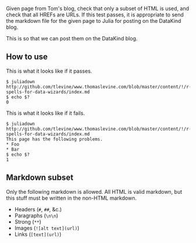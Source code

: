 Given page from Tom's blog, check that only a subset
of HTML is used, and check that all HREFs are URLs.
If this test passes, it is appropriate to send the
markdown file for the given page to Julia for posting
on the DataKind blog.

This is so that we can post them on the DataKind blog.

## How to use
This is what it looks like if it passes.

    $ juliadown http://github.com/tlevine/www.thomaslevine.com/blob/master/content/!/r-spells-for-data-wizards/index.md
    $ echo $?
    0

This is what it looks like if it fails.

    $ juliadown http://github.com/tlevine/www.thomaslevine.com/blob/master/content/!/r-spells-for-data-wizards/index.md
    This page has the following problems.
    * Foo
    * Bar
    $ echo $?
    1

## Markdown subset
Only the following markdown is allowed. All HTML is valid markdown,
but this stuff must be written in the non-HTML markdown.

* Headers (`#`, `##`, &c.)
* Paragraphs (`\n\n`)
* Strong (`**`)
* Images (`![alt text](url)`)
* Links (`[text](url)`)
